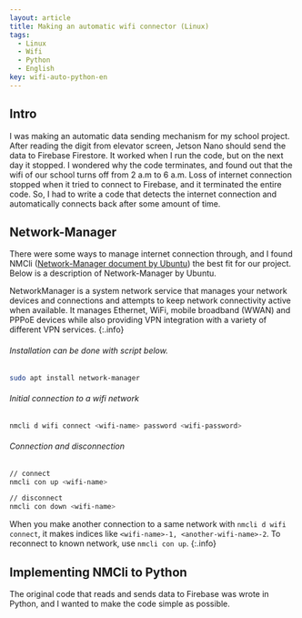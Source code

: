 ```yaml
---
layout: article
title: Making an automatic wifi connector (Linux)
tags:
  - Linux
  - Wifi
  - Python
  - English
key: wifi-auto-python-en
---
```


## Intro

I was making an automatic data sending mechanism for my school project. After reading the digit from elevator screen, Jetson Nano should send the data to Firebase Firestore. It worked when I run the code, but on the next day it stopped. I wondered why the code terminates, and found out that the wifi of our school turns off from 2 a.m to 6 a.m. Loss of internet connection stopped when it tried to connect to Firebase, and it terminated the entire code. So, I had to write a code that detects the internet connection and automatically connects back after some amount of time.

## Network-Manager

There were some ways to manage internet connection through, and I found NMCli ([Network-Manager document by Ubuntu](https://ubuntu.com/core/docs/networkmanager)) the best fit for our project. Below is a description of Network-Manager by Ubuntu.

NetworkManager is a system network service that manages your network devices and connections and attempts to keep network connectivity active when available. It manages Ethernet, WiFi, mobile broadband (WWAN) and PPPoE devices while also providing VPN integration with a variety of different VPN services.
{:.info}

###### Installation can be done with script below.
```bash
sudo apt install network-manager
```

###### Initial connection to a wifi network
```bash
nmcli d wifi connect <wifi-name> password <wifi-password>
```

###### Connection and disconnection
```bash
// connect
nmcli con up <wifi-name>

// disconnect
nmcli con down <wifi-name>
```

When you make another connection to a same network with ```nmcli d wifi connect```, it makes indices like ```<wifi-name>-1, <another-wifi-name>-2```. To reconnect to known network, use ```nmcli con up```.
{:.info}

## Implementing NMCli to Python

The original code that reads and sends data to Firebase was wrote in Python, and I wanted to make the code simple as possible.
